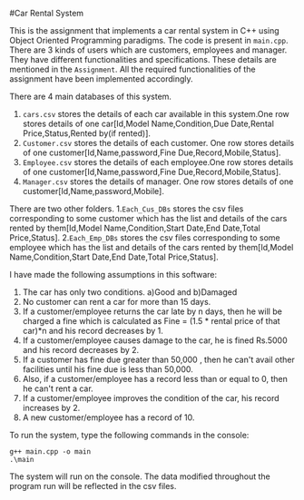 #Car Rental System

This is the assignment that implements a car rental system in C++ using Object Oriented Programming paradigms. The code is present in `main.cpp`. There are 3 kinds of users which are customers, employees and manager. They have different functionalities and specifications. These details are mentioned in the `Assignment`. All the required functionalities of the assignment have been implemented accordingly.

There are 4 main databases of this system.
1. `cars.csv` stores the details of each car available in this system.One row stores details of one car[Id,Model Name,Condition,Due Date,Rental Price,Status,Rented by(if rented)].
2. `Customer.csv` stores the details of each customer. One row stores details of one customer[Id,Name,password,Fine Due,Record,Mobile,Status].
3. `Employee.csv` stores the details of each employee.One row stores details of one customer[Id,Name,password,Fine Due,Record,Mobile,Status].
4. `Manager.csv` stores the details of manager. One row stores details of one customer[Id,Name,password,Mobile].

There are two other folders.
1.`Each_Cus_DBs` stores the csv files corresponding to some customer which has the list and details of the cars rented by them[Id,Model Name,Condition,Start Date,End Date,Total Price,Status].
2.`Each_Emp_DBs` stores the csv files corresponding to some employee which has the list and details of the cars rented by them[Id,Model Name,Condition,Start Date,End Date,Total Price,Status].


I have made the following assumptions in this software:

1. The car has only two conditions. a)Good and b)Damaged
2. No customer can rent a car for more than 15 days.
3. If a customer/employee returns the car late by n days, then he will be charged a fine which is calculated as Fine = (1.5 * rental price of that car)*n and his record decreases by 1.
4. If a customer/employee causes damage to the car, he is fined Rs.5000 and his record decreases by 2.
5. If a customer has fine due greater than 50,000 , then he can't avail other facilities until his fine due is less than 50,000.
6. Also, if a customer/employee has a record less than or equal to 0, then he can't rent a car.
7. If a customer/employee improves the condition of the car, his record increases by 2.
8. A new customer/employee has a record of 10.

To run the system, type the following commands in the console:

```
g++ main.cpp -o main
.\main
```

The system will run on the console. The data modified throughout the program run will be reflected in the csv files.
